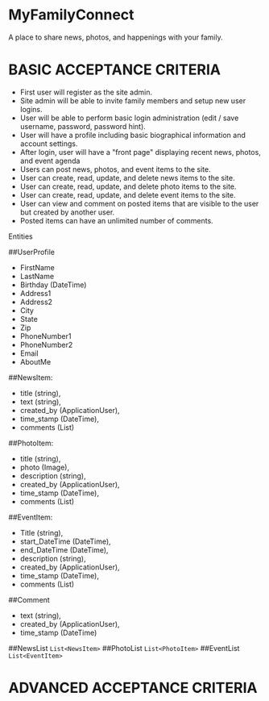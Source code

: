 # MyFamilyConnect
A place to share news, photos, and happenings with your family.

BASIC ACCEPTANCE CRITERIA
=========================
* First user will register as the site admin.
* Site admin will be able to invite family members and setup new user logins.
* User will be able to perform basic login administration (edit / save username, password, password hint).
* User will have a profile including basic biographical information and account settings.
* After login, user will have a "front page" displaying recent news, photos, and event agenda
* Users can post news, photos, and event items to the site.
* User can create, read, update, and delete news items to the site.
* User can create, read, update, and delete photo items to the site.
* User can create, read, update, and delete event items to the site.
* User can view and comment on posted items that are visible to the user but created by another user.
* Posted items can have an unlimited number of comments.

Entities

##UserProfile
* FirstName
* LastName
* Birthday (DateTime)
* Address1
* Address2
* City
* State
* Zip
* PhoneNumber1
* PhoneNumber2
* Email
* AboutMe


##NewsItem: 
*	title (string), 
*	text (string), 
*	created_by (ApplicationUser), 
*	time_stamp (DateTime), 
*	comments (List<Comment>)

##PhotoItem:
*	title (string), 
*	photo (Image),
*	description (string), 
*	created_by (ApplicationUser), 
*	time_stamp (DateTime), 
*	comments (List<Comment>)

##EventItem:
*	Title (string),
*	start_DateTime (DateTime),
*	end_DateTime (DateTime),
*	description (string),
*	created_by (ApplicationUser),
*	time_stamp (DateTime),
*	comments (List<Comment>)

##Comment
*	text (string),
*	created_by (ApplicationUser),
*	time_stamp (DateTime)


##NewsList `List<NewsItem>`
##PhotoList `List<PhotoItem>`
##EventList `List<EventItem>`

ADVANCED ACCEPTANCE CRITERIA
============================

